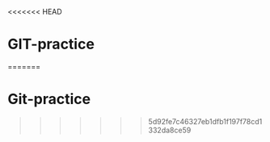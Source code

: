 <<<<<<< HEAD
# GIT-practice
=======
# Git-practice
>>>>>>> 5d92fe7c46327eb1dfb1f197f78cd1332da8ce59
